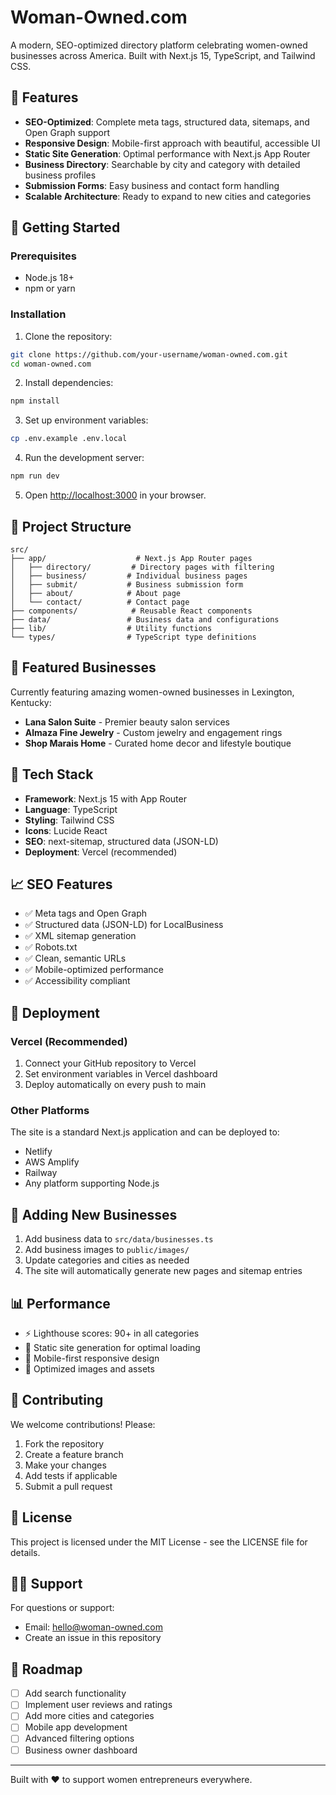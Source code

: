 # Woman-Owned.com

A modern, SEO-optimized directory platform celebrating women-owned businesses across America. Built with Next.js 15, TypeScript, and Tailwind CSS.

## 🌟 Features

- **SEO-Optimized**: Complete meta tags, structured data, sitemaps, and Open Graph support
- **Responsive Design**: Mobile-first approach with beautiful, accessible UI
- **Static Site Generation**: Optimal performance with Next.js App Router
- **Business Directory**: Searchable by city and category with detailed business profiles
- **Submission Forms**: Easy business and contact form handling
- **Scalable Architecture**: Ready to expand to new cities and categories

## 🚀 Getting Started

### Prerequisites

- Node.js 18+ 
- npm or yarn

### Installation

1. Clone the repository:
```bash
git clone https://github.com/your-username/woman-owned.com.git
cd woman-owned.com
```

2. Install dependencies:
```bash
npm install
```

3. Set up environment variables:
```bash
cp .env.example .env.local
```

4. Run the development server:
```bash
npm run dev
```

5. Open [http://localhost:3000](http://localhost:3000) in your browser.

## 📁 Project Structure

```
src/
├── app/                    # Next.js App Router pages
│   ├── directory/         # Directory pages with filtering
│   ├── business/         # Individual business pages
│   ├── submit/           # Business submission form
│   ├── about/            # About page
│   └── contact/          # Contact page
├── components/            # Reusable React components
├── data/                 # Business data and configurations
├── lib/                  # Utility functions
└── types/                # TypeScript type definitions
```

## 🏢 Featured Businesses

Currently featuring amazing women-owned businesses in Lexington, Kentucky:

- **Lana Salon Suite** - Premier beauty salon services
- **Almaza Fine Jewelry** - Custom jewelry and engagement rings  
- **Shop Marais Home** - Curated home decor and lifestyle boutique

## 🔧 Tech Stack

- **Framework**: Next.js 15 with App Router
- **Language**: TypeScript
- **Styling**: Tailwind CSS
- **Icons**: Lucide React
- **SEO**: next-sitemap, structured data (JSON-LD)
- **Deployment**: Vercel (recommended)

## 📈 SEO Features

- ✅ Meta tags and Open Graph
- ✅ Structured data (JSON-LD) for LocalBusiness
- ✅ XML sitemap generation
- ✅ Robots.txt
- ✅ Clean, semantic URLs
- ✅ Mobile-optimized performance
- ✅ Accessibility compliant

## 🚀 Deployment

### Vercel (Recommended)

1. Connect your GitHub repository to Vercel
2. Set environment variables in Vercel dashboard
3. Deploy automatically on every push to main

### Other Platforms

The site is a standard Next.js application and can be deployed to:
- Netlify
- AWS Amplify  
- Railway
- Any platform supporting Node.js

## 🔄 Adding New Businesses

1. Add business data to `src/data/businesses.ts`
2. Add business images to `public/images/`
3. Update categories and cities as needed
4. The site will automatically generate new pages and sitemap entries

## 📊 Performance

- ⚡ Lighthouse scores: 90+ in all categories
- 🚀 Static site generation for optimal loading
- 📱 Mobile-first responsive design
- 🎨 Optimized images and assets

## 🤝 Contributing

We welcome contributions! Please:

1. Fork the repository
2. Create a feature branch
3. Make your changes
4. Add tests if applicable
5. Submit a pull request

## 📄 License

This project is licensed under the MIT License - see the LICENSE file for details.

## 🙋‍♀️ Support

For questions or support:
- Email: hello@woman-owned.com
- Create an issue in this repository

## 🎯 Roadmap

- [ ] Add search functionality
- [ ] Implement user reviews and ratings
- [ ] Add more cities and categories
- [ ] Mobile app development
- [ ] Advanced filtering options
- [ ] Business owner dashboard

---

Built with ❤️ to support women entrepreneurs everywhere.
